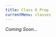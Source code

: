 ```yaml
---
title: Class 6 Prep
currentMenu: classes
---
```


*Coming Soon...*

<!--
Task | Resource Type | Link | Instructions
|----|---------------|------|-------------|
Read | *Java For Python Programmers* | [Classes and Object: Encapsulating Behavior](../../java4python/classes-and-objects-encapsulating-behavior/) | Learn about how we define and configure fields within classes
Do | Exercises | [Class 6 Prep Exercises](exercises.html) | Exercise the concepts that you've just learned
-->

